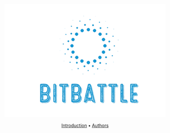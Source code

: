 <div>
<p align="center">
<img src="https://github.com/LorenzoLongarini/BitBattle/blob/main/assets/bitbattle.png">
</p>
<p align="center">
<a href="#Introduzioni">Introduction</a>&nbsp•
<a href="#Autori">Authors</a>

</p>
<br>
<br>
</div>
